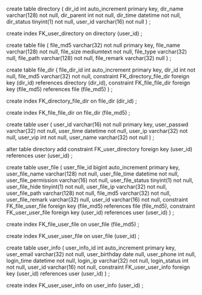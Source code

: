 create table directory
(
	dir_id int auto_increment
		primary key,
	dir_name varchar(128) not null,
	dir_parent int not null,
	dir_time datetime not null,
	dir_status tinyint(1) not null,
	user_id varchar(16) not null
)
;

create index FK_user_directory
	on directory (user_id)
;

create table file
(
	file_md5 varchar(32) not null
		primary key,
	file_name varchar(128) not null,
	file_size mediumtext not null,
	file_type varchar(32) null,
	file_path varchar(128) not null,
	file_remark varchar(32) null
)
;

create table file_dir
(
	file_dir_id int auto_increment
		primary key,
	dir_id int not null,
	file_md5 varchar(32) not null,
	constraint FK_directory_file_dir
		foreign key (dir_id) references directory (dir_id),
	constraint FK_file_file_dir
		foreign key (file_md5) references file (file_md5)
)
;

create index FK_directory_file_dir
	on file_dir (dir_id)
;

create index FK_file_file_dir
	on file_dir (file_md5)
;

create table user
(
	user_id varchar(16) not null
		primary key,
	user_passwd varchar(32) not null,
	user_time datetime not null,
	user_ip varchar(32) not null,
	user_vip int not null,
	user_name varchar(32) not null
)
;

alter table directory
	add constraint FK_user_directory
		foreign key (user_id) references user (user_id)
;

create table user_file
(
	user_file_id bigint auto_increment
		primary key,
	user_file_name varchar(128) not null,
	user_file_time datetime not null,
	user_file_permission varchar(16) not null,
	user_file_status tinyint(1) not null,
	user_file_hide tinyint(1) not null,
	user_file_ip varchar(32) not null,
	user_file_path varchar(128) not null,
	file_md5 varchar(32) not null,
	user_file_remark varchar(32) null,
	user_id varchar(16) not null,
	constraint FK_file_user_file
		foreign key (file_md5) references file (file_md5),
	constraint FK_user_user_file
		foreign key (user_id) references user (user_id)
)
;

create index FK_file_user_file
	on user_file (file_md5)
;

create index FK_user_user_file
	on user_file (user_id)
;

create table user_info
(
	user_info_id int auto_increment
		primary key,
	user_email varchar(32) not null,
	user_birthday date null,
	user_phone int null,
	login_time datetime not null,
	login_ip varchar(32) not null,
	login_status int not null,
	user_id varchar(16) not null,
	constraint FK_user_user_info
		foreign key (user_id) references user (user_id)
)
;

create index FK_user_user_info
	on user_info (user_id)
;

